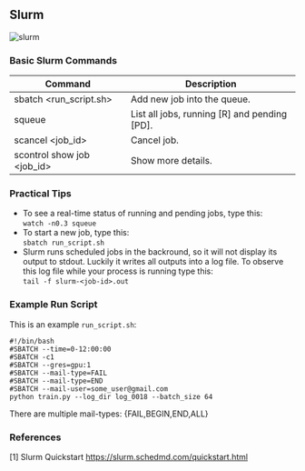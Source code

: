 ## Slurm

![slurm](http://hpc-uit.readthedocs.io/en/latest/_images/slurm.jpg)

### Basic Slurm Commands
|Command                | Description                                     |
|-----------------------|-------------------------------------------------|
|sbatch <run_script.sh>     | Add new job into the queue.                      |
|squeue                     | List all jobs, running [R] and pending [PD].     |
|scancel <job_id>           | Cancel job. |
|scontrol show job <job_id> | Show more details. |

### Practical Tips
- To see a real-time status of running and pending jobs, type this:  
```watch -n0.3 squeue```
- To start a new job, type this:  
```sbatch run_script.sh```
- Slurm runs scheduled jobs in the backround, so it will not display its output to stdout. 
  Luckily it writes all outputs into a log file. 
  To observe this log file while your process is running type this:  
```tail -f slurm-<job-id>.out```  

### Example Run Script
This is an example `run_script.sh`:
```
#!/bin/bash
#SBATCH --time=0-12:00:00
#SBATCH -c1
#SBATCH --gres=gpu:1
#SBATCH --mail-type=FAIL
#SBATCH --mail-type=END
#SBATCH --mail-user=some_user@gmail.com
python train.py --log_dir log_0018 --batch_size 64
```
There are multiple mail-types: {FAIL,BEGIN,END,ALL}

### References
[1] Slurm Quickstart https://slurm.schedmd.com/quickstart.html
